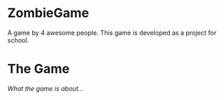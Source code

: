 # ZombieGame

A game by 4 awesome people. This game is developed as a project for school. <br>

# The Game
<em> What the game is about... </em>
